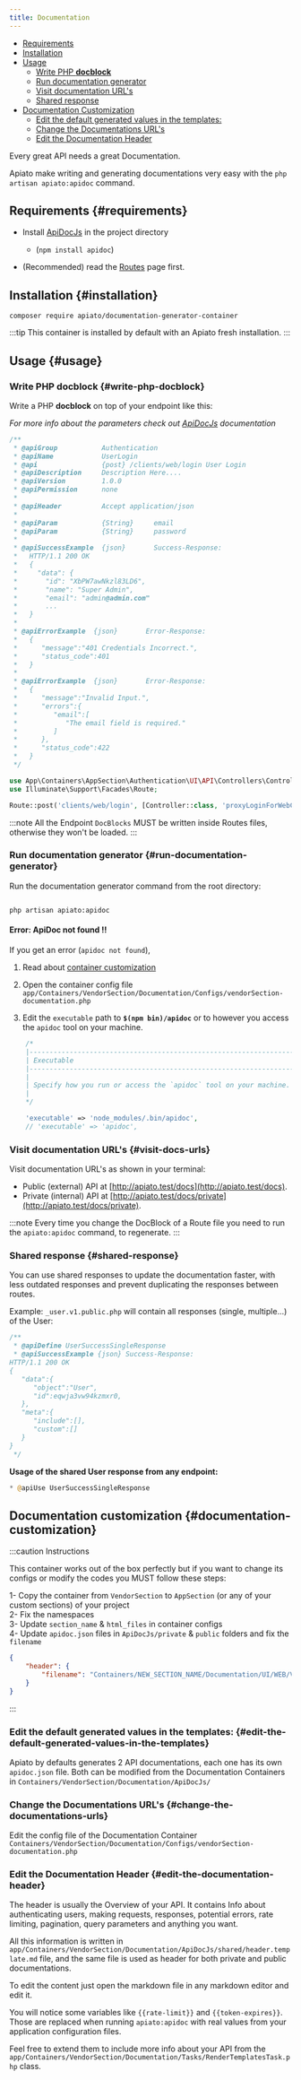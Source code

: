 ```yaml
---
title: Documentation
---
```


- [Requirements](#requirements)
- [Installation](#installation)
- [Usage](#usage)
  - [Write PHP **docblock**](#write-php-docblock)
  - [Run documentation generator](#run-documentation-generator)
  - [Visit documentation URL's](#visit-docs-urls)
  - [Shared response](#shared-response)
- [Documentation Customization](#documentation-customization)
  - [Edit the default generated values in the templates:](#edit-the-default-generated-values-in-the-templates)
  - [Change the Documentations URL's](#change-the-documentations-urls)
  - [Edit the Documentation Header](#edit-the-documentation-header)

Every great API needs a great Documentation.

Apiato make writing and generating documentations very easy with the `php artisan apiato:apidoc` command.

## Requirements {#requirements}

- Install [ApiDocJs](http://apidocjs.com/) in the project directory
    - (`npm install apidoc`)

- (Recommended) read the [Routes](../../main-components/routes) page first.

## Installation {#installation}

```shell
composer require apiato/documentation-generator-container
```

:::tip
This container is installed by default with an Apiato fresh installation.
:::

## Usage {#usage}

### Write PHP **docblock** {#write-php-docblock}

Write a PHP **docblock** on top of your endpoint like this:

*For more info about the parameters check out [ApiDocJs](http://apidocjs.com/#install) documentation*

```php
/**
 * @apiGroup           Authentication
 * @apiName            UserLogin
 * @api                {post} /clients/web/login User Login
 * @apiDescription     Description Here....
 * @apiVersion         1.0.0
 * @apiPermission      none
 *
 * @apiHeader          Accept application/json
 *
 * @apiParam           {String}     email
 * @apiParam           {String}     password
 *
 * @apiSuccessExample  {json}       Success-Response:
 *   HTTP/1.1 200 OK
 *   {
 *     "data": {
 *       "id": "XbPW7awNkzl83LD6",
 *       "name": "Super Admin",
 *       "email": "admin@admin.com"
 *       ...
 *   }
 *
 * @apiErrorExample  {json}       Error-Response:
 *   {
 *      "message":"401 Credentials Incorrect.",
 *      "status_code":401
 *   }
 *
 * @apiErrorExample  {json}       Error-Response:
 *   {
 *      "message":"Invalid Input.",
 *      "errors":{
 *         "email":[
 *            "The email field is required."
 *         ]
 *      },
 *      "status_code":422
 *   }
 */

use App\Containers\AppSection\Authentication\UI\API\Controllers\Controller;
use Illuminate\Support\Facades\Route;

Route::post('clients/web/login', [Controller::class, 'proxyLoginForWebClient']);
```

:::note
All the Endpoint `DocBlocks` MUST be written inside Routes files, otherwise they won't be loaded.
:::

### Run documentation generator {#run-documentation-generator}

Run the documentation generator command from the root directory:

```shell

php artisan apiato:apidoc

```

#### Error: ApiDoc not found !!

If you get an error (`apidoc not found`),

1. Read about [container customization](#documentation-customization)
   
2. Open the container config file `app/Containers/VendorSection/Documentation/Configs/vendorSection-documentation.php`

3. Edit the `executable` path to **`$(npm bin)/apidoc`** or to however you access the `apidoc` tool on your machine.

```php    
    /*
    |--------------------------------------------------------------------------
    | Executable
    |--------------------------------------------------------------------------
    |
    | Specify how you run or access the `apidoc` tool on your machine.
    |
    */

    'executable' => 'node_modules/.bin/apidoc',
    // 'executable' => 'apidoc',
```

### Visit documentation URL's {#visit-docs-urls}

Visit documentation URL's as shown in your terminal:

- Public (external) API at [http://apiato.test/docs](http://apiato.test/docs).
- Private (internal) API at [http://apiato.test/docs/private](http://apiato.test/docs/private).

:::note
Every time you change the DocBlock of a Route file you need to run the `apiato:apidoc` command, to regenerate.
:::

### Shared response {#shared-response}

You can use shared responses to update the documentation faster, with less outdated responses and prevent duplicating the responses between routes.  

Example: `_user.v1.public.php` will contain all responses (single, multiple...) of the User:

```php
/**
 * @apiDefine UserSuccessSingleResponse
 * @apiSuccessExample {json} Success-Response:
HTTP/1.1 200 OK
{
   "data":{
      "object":"User",
      "id":eqwja3vw94kzmxr0,
   },
   "meta":{
      "include":[],
      "custom":[]
   }
}
 */
```

**Usage of the shared User response from any endpoint:**

 ```php
* @apiUse UserSuccessSingleResponse
 ```

## Documentation customization {#documentation-customization}

:::caution Instructions

This container works out of the box perfectly but if you want to change its configs or modify the codes you MUST follow these steps:

1- Copy the container from `VendorSection` to `AppSection` (or any of your custom sections) of your project<br/>
2- Fix the namespaces<br/>
3- Update `section_name` & `html_files` in container configs<br/>
4- Update `apidoc.json` files in `ApiDocJs/private` & `public` folders and fix the `filename`<br/>

```json
{
    "header": {
        "filename": "Containers/NEW_SECTION_NAME/Documentation/UI/WEB/Views/documentation/header.md"
    }
}
```

:::

### Edit the default generated values in the templates: {#edit-the-default-generated-values-in-the-templates}

Apiato by defaults generates 2 API documentations, each one has its own `apidoc.json` file. Both can be modified from the Documentation Containers in `Containers/VendorSection/Documentation/ApiDocJs/`

### Change the Documentations URL's {#change-the-documentations-urls}

Edit the config file of the Documentation Container `Containers/VendorSection/Documentation/Configs/vendorSection-documentation.php`

### Edit the Documentation Header {#edit-the-documentation-header}

The header is usually the Overview of your API. It contains Info about authenticating users, making requests, responses, potential errors, rate limiting, pagination, query parameters and anything you want.

All this information is written in `app/Containers/VendorSection/Documentation/ApiDocJs/shared/header.template.md` file, and the same file is used as header for both private and public documentations.

To edit the content just open the markdown file in any markdown editor and edit it.

You will notice some variables like `{{rate-limit}}` and `{{token-expires}}`. Those are replaced when running `apiato:apidoc` with real values from your application configuration files.

Feel free to extend them to include more info about your API from the `app/Containers/VendorSection/Documentation/Tasks/RenderTemplatesTask.php` class.
